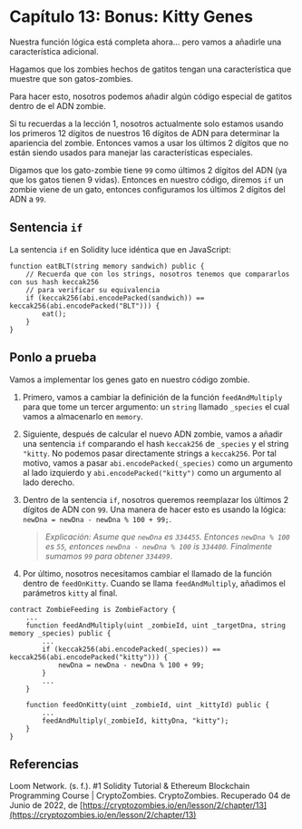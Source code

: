 # Capítulo 13: Bonus: Kitty Genes

Nuestra función lógica está completa ahora... pero vamos a añadirle una característica adicional.

Hagamos que los zombies hechos de gatitos tengan una característica que muestre que son gatos-zombies.

Para hacer esto, nosotros podemos añadir algún código especial de gatitos dentro de el ADN zombie.

Si tu recuerdas a la lección 1, nosotros actualmente solo estamos usando los primeros 12 dígitos de nuestros 16 dígitos de ADN para determinar la apariencia del zombie. Entonces vamos a usar los últimos 2 dígitos que no están siendo usados para manejar las características especiales.

Digamos que los gato-zombie tiene `99` como últimos 2 dígitos del ADN (ya que los gatos tienen 9 vidas). Entonces en nuestro código, diremos `if` un zombie viene de un gato, entonces configuramos los últimos 2 dígitos del ADN a `99`.

## Sentencia `if`

La sentencia `if` en Solidity luce idéntica que en JavaScript:

```sol
function eatBLT(string memory sandwich) public {
    // Recuerda que con los strings, nosotros tenemos que compararlos con sus hash keccak256
    // para verificar su equivalencia
    if (keccak256(abi.encodePacked(sandwich)) == keccak256(abi.encodePacked("BLT"))) {
        eat();
    }
}
```

## Ponlo a prueba

Vamos a implementar los genes gato en nuestro código zombie.

1. Primero, vamos a cambiar la definición de la función `feedAndMultiply` para que tome un tercer argumento: un `string` llamado `_species` el cual vamos a almacenarlo en `memory`.
2. Siguiente, después de calcular el nuevo ADN zombie, vamos a añadir una sentencia `if` comparando el hash `keccak256` de `_species` y el string `"kitty`. No podemos pasar directamente strings a `keccak256`. Por tal motivo, vamos a pasar `abi.encodePacked(_species)` como un argumento al lado izquierdo y `abi.encodePacked("kitty")` como un argumento al lado derecho.
3. Dentro de la sentencia `if`, nosotros queremos reemplazar los últimos 2 dígitos de ADN con `99`. Una manera de hacer esto es usando la lógica: `newDna = newDna - newDna % 100 + 99;`.

   > *Explicación: Asume que `newDna` es `334455`. Entonces `newDna % 100` es `55`, entonces `newDna - newDna % 100` is `334400`. Finalmente sumamos `99` para obtener `334499`*.

4. Por último, nosotros necesitamos cambiar el llamado de la función dentro de `feedOnKitty`. Cuando se llama `feedAndMultiply`, añadimos el parámetros `kitty` al final.

```sol
contract ZombieFeeding is ZombieFactory {
    ...
    function feedAndMultiply(uint _zombieId, uint _targetDna, string memory _species) public {
        ...
        if (keccak256(abi.encodePacked(_species)) == keccak256(abi.encodePacked("kitty"))) {
            newDna = newDna - newDna % 100 + 99;
        }
        ...
    }

    function feedOnKitty(uint _zombieId, uint _kittyId) public {
        ...
        feedAndMultiply(_zombieId, kittyDna, "kitty");
    }
}
```

## Referencias

Loom Network. (s. f.). #1 Solidity Tutorial & Ethereum Blockchain Programming Course | CryptoZombies. CryptoZombies. Recuperado 04 de Junio de 2022, de [https://cryptozombies.io/en/lesson/2/chapter/13](https://cryptozombies.io/en/lesson/2/chapter/13)
